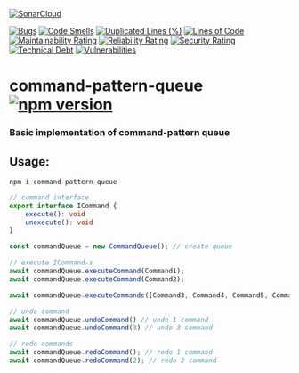 [![SonarCloud](https://sonarcloud.io/images/project_badges/sonarcloud-black.svg)](https://sonarcloud.io/summary/new_code?id=MaurerKrisztian_command-pattern-queue)

[![Bugs](https://sonarcloud.io/api/project_badges/measure?project=MaurerKrisztian_command-pattern-queue&metric=bugs)](https://sonarcloud.io/summary/new_code?id=MaurerKrisztian_command-pattern-queue)
[![Code Smells](https://sonarcloud.io/api/project_badges/measure?project=MaurerKrisztian_command-pattern-queue&metric=code_smells)](https://sonarcloud.io/summary/new_code?id=MaurerKrisztian_command-pattern-queue)
[![Duplicated Lines (%)](https://sonarcloud.io/api/project_badges/measure?project=MaurerKrisztian_command-pattern-queue&metric=duplicated_lines_density)](https://sonarcloud.io/summary/new_code?id=MaurerKrisztian_command-pattern-queue)
[![Lines of Code](https://sonarcloud.io/api/project_badges/measure?project=MaurerKrisztian_command-pattern-queue&metric=ncloc)](https://sonarcloud.io/summary/new_code?id=MaurerKrisztian_command-pattern-queue)
[![Maintainability Rating](https://sonarcloud.io/api/project_badges/measure?project=MaurerKrisztian_command-pattern-queue&metric=sqale_rating)](https://sonarcloud.io/summary/new_code?id=MaurerKrisztian_command-pattern-queue)
[![Reliability Rating](https://sonarcloud.io/api/project_badges/measure?project=MaurerKrisztian_command-pattern-queue&metric=reliability_rating)](https://sonarcloud.io/summary/new_code?id=MaurerKrisztian_command-pattern-queue)
[![Security Rating](https://sonarcloud.io/api/project_badges/measure?project=MaurerKrisztian_command-pattern-queue&metric=security_rating)](https://sonarcloud.io/summary/new_code?id=MaurerKrisztian_command-pattern-queue)
[![Technical Debt](https://sonarcloud.io/api/project_badges/measure?project=MaurerKrisztian_command-pattern-queue&metric=sqale_index)](https://sonarcloud.io/summary/new_code?id=MaurerKrisztian_command-pattern-queue)
[![Vulnerabilities](https://sonarcloud.io/api/project_badges/measure?project=MaurerKrisztian_command-pattern-queue&metric=vulnerabilities)](https://sonarcloud.io/summary/new_code?id=MaurerKrisztian_command-pattern-queue)


# command-pattern-queue [![npm version](https://badge.fury.io/js/command-pattern-queue.svg)](https://badge.fury.io/js/command-pattern-queue)

### Basic implementation of command-pattern queue

## Usage:
```
npm i command-pattern-queue
```

```typescript
// command interface
export interface ICommand {
    execute(): void
    unexecute(): void
}

const commandQueue = new CommandQueue(); // create queue

// execute ICommand-s
await commandQueue.executeCommand(Command1);
await commandQueue.executeCommand(Command2);

await commandQueue.executeCommands([Command3, Command4, Command5, Command6]);

// undo command
await commandQueue.undoCommand() // undo 1 command
await commandQueue.undoCommand(3) // undo 3 command

// redo commands
await commandQueue.redoCommand(); // redo 1 command
await commandQueue.redoCommand(2); // redo 2 command
```
